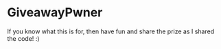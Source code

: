 # GiveawayPwner

If you know what this is for, then have fun and share the prize as I shared the code! :)
